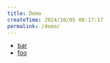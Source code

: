 ```yaml
---
title: Demo
createTime: 2024/10/05 08:17:17
permalink: /demo/
---
```


- [bar](./bar.md)
- [foo](./foo.md)
